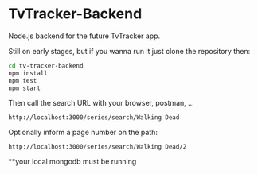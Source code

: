 # TvTracker-Backend
Node.js backend for the future TvTracker app.

Still on early stages, but if you wanna run it just clone the repository then:

```bash
cd tv-tracker-backend
npm install
npm test
npm start
```

Then call the search URL with your browser, postman, ...

`http://localhost:3000/series/search/Walking Dead`

Optionally inform a page number on the path:

`http://localhost:3000/series/search/Walking Dead/2`

**your local mongodb must be running
